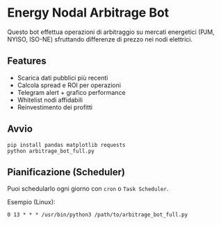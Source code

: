 # Energy Nodal Arbitrage Bot

Questo bot effettua operazioni di arbitraggio su mercati energetici (PJM, NYISO, ISO-NE) sfruttando differenze di prezzo nei nodi elettrici.

## Features
- Scarica dati pubblici più recenti
- Calcola spread e ROI per operazioni
- Telegram alert + grafico performance
- Whitelist nodi affidabili
- Reinvestimento dei profitti

## Avvio
```
pip install pandas matplotlib requests
python arbitrage_bot_full.py
```

## Pianificazione (Scheduler)
Puoi schedularlo ogni giorno con `cron` o `Task Scheduler`.

Esempio (Linux):
```
0 13 * * * /usr/bin/python3 /path/to/arbitrage_bot_full.py
```
